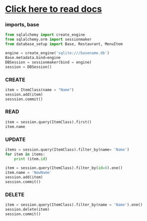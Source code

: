 # [Click here to read docs](https://docs.sqlalchemy.org/en/13/index.html)

### imports, base
```python
from sqlalchemy import create_engine
from sqlalchemy.orm import sessionmaker
from database_setup import Base, Restaurant, MenuItem

engine = create_engine('sqlite:///basename.db')
Base.metadata.bind=engine
DBSession = sessionmaker(bind = engine)
session = DBSession()
```

### CREATE
```python
item = ItemClass(name = "Name")
session.add(item)
sesssion.commit()
```

### READ
```python
item = session.query(ItemClass).first()
item.name
```

### UPDATE
```python
items = session.query(ItemClass).filter_by(name= 'Name')
for item in items:
    print (item.id)
    
item = session.query(ItemClass).filter_by(id=8).one()
item.name = 'NewName'
session.add(item)
session.commit()
```

### DELETE
```python
item = session.query(ItemClass).filter_by(name = 'Name').one()
session.delete(item)
session.commit()
```
